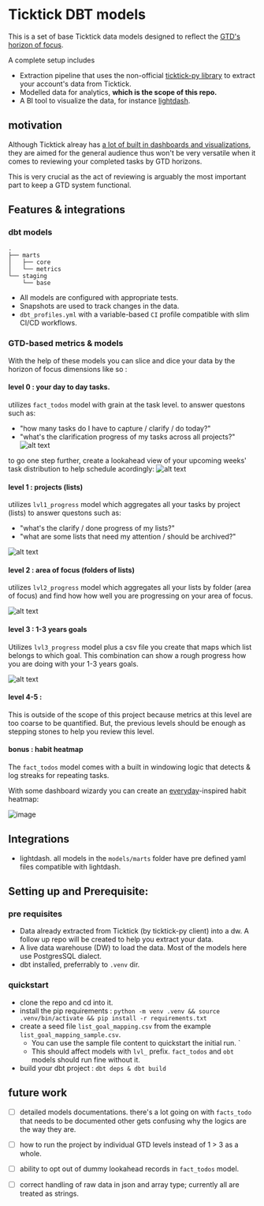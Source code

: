 # Ticktick DBT models
This is a set of base Ticktick data models designed to reflect the [GTD's horizon of focus](https://gettingthingsdone.com/2011/01/the-6-horizons-of-focus/). 

A complete setup includes
- Extraction pipeline that uses the non-official [ticktick-py library](https://github.com/lazeroffmichael/ticktick-py) to extract your account's data from Ticktick.
- Modelled data for analytics, **which is the scope of this repo.**
- A BI tool to visualize the data, for instance [lightdash](https://github.com/lightdash/lightdash).

## motivation   
Although Ticktick alreay has [a lot of built in dashboards and visualizations](https://help.ticktick.com/articles/7055781966800486400), they are aimed for the general audience thus won't be very versatile when it comes to reviewing your completed tasks by GTD horizons.

This is very crucial as the act of reviewing is arguably the most important part to keep a GTD system functional.


## Features & integrations

### dbt models
```
.
├── marts
│   ├── core
│   └── metrics
└── staging
    └── base
```

- All models are configured with appropriate tests.
- Snapshots are used to track changes in the data.
- `dbt_profiles.yml` with a variable-based `CI` profile compatible with slim CI/CD workflows.


### GTD-based metrics & models
With the help of these models you can slice and dice your data by the horizon of focus dimensions like so :

#### level 0 : your day to day tasks.

utilizes `fact_todos` model with grain at the task level.
to answer questons such as: 
- "how many tasks do I have to capture / clarify / do today?"
- "what's the clarification progress of my tasks across all projects?"
![alt text](assets/README/image-3.png)

to go one step further, create a lookahead view of your upcoming weeks' task distribution to help schedule acordingly: 
![alt text](assets/README/image-4.png)


#### level 1 : projects (lists)

utilizes `lvl1_progress` model which aggregates all your tasks by project (lists)
to answer questons such as:
- "what's the clarify / done progress of my lists?"
- "what are some lists that need my attention / should be archived?"

![alt text](assets/README/image.png)

#### level 2 : area of focus (folders of lists) 

utilizes `lvl2_progress` model which aggregates all your lists by folder (area of focus) and find how how well you are progressing on your area of focus.

![alt text](assets/README/image-1.png)

#### level 3 : 1-3 years goals

Utilizes `lvl3_progress` model plus a csv file you create that maps which list belongs to  which goal.
This combination can show a rough progress how you are doing with your 1-3 years goals.

![alt text](assets/README/image-2.png)


#### level 4-5 : 
This is outside of the scope of this project because metrics at this level are too coarse to be quantified. But, the previous levels should be enough as stepping stones to help you review this level.

#### bonus : habit heatmap

The `fact_todos` model comes with a built in windowing logic that detects & log streaks for repeating tasks. 

With some dashboard wizardy you can create an [everyday](https://everyday.app/)-inspired habit heatmap:

![image](https://github.com/user-attachments/assets/4923b7c7-af30-41c1-9931-90c4670a2b4f)



## Integrations
- lightdash. all models in the `models/marts` folder have pre defined yaml files compatible with lightdash.


## Setting up and Prerequisite:
### pre requisites
- Data already extracted from Ticktick (by ticktick-py client) into a dw. A follow up repo will be created to help you extract your data.
- A live data warehouse (DW) to load the data. Most of the models here use PostgresSQL dialect.
- dbt installed, preferrably to `.venv` dir.

### quickstart
- clone the repo and cd into it.
- install the pip requirements : 
`python -m venv .venv && source .venv/bin/activate && pip install -r requirements.txt`
- create a seed file `list_goal_mapping.csv` from the example `list_goal_mapping_sample.csv`. 
  - You can use the sample file content to quickstart the initial run. `
  - This should affect models with `lvl_` prefix. `fact_todos` and `obt` models should run fine without it.
- build your dbt project : `dbt deps & dbt build`

## future work
- [ ] detailed models documentations. there's a lot going on with `facts_todo` that needs to be documented other gets confusing why the logics are the way they are.
- [ ] how to run the project by individual GTD levels instead of 1 > 3 as a whole.
- [ ] ability to opt out of dummy lookahead records in `fact_todos` model.
- [ ] correct handling of raw data in json and array type; currently all are treated as strings.






